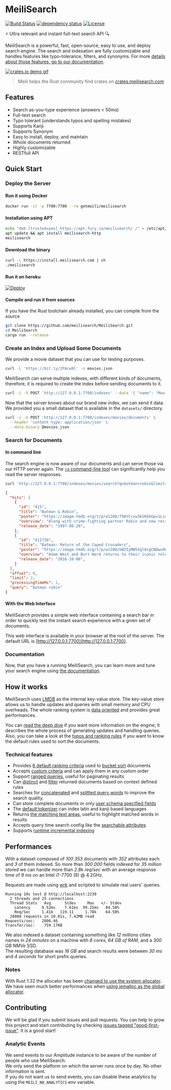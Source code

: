 # MeiliSearch

[![Build Status](https://github.com/meilisearch/MeiliSearch/workflows/Cargo%20test/badge.svg)](https://github.com/meilisearch/MeiliSearch/actions)
[![dependency status](https://deps.rs/repo/github/meilisearch/MeiliSearch/status.svg)](https://deps.rs/repo/github/meilisearch/MeiliSearch)
[![License](https://img.shields.io/badge/license-MIT-informational)](https://github.com/meilisearch/MeiliSearch/blob/master/LICENSE)

⚡ Ultra relevant and instant full-text search API 🔍

MeiliSearch is a powerful, fast, open-source, easy to use, and deploy search engine. The search and indexation are fully customizable and handles features like typo-tolerance, filters, and synonyms.
For more [details about those features, go to our documentation](https://docs.meilisearch.com/).

[![crates.io demo gif](misc/crates-io-demo.gif)](https://crates.meilisearch.com)
> Meili helps the Rust community find crates on [crates.meilisearch.com](https://crates.meilisearch.com)

## Features
* Search as-you-type experience (answers < 50ms)
* Full-text search
* Typo tolerant (understands typos and spelling mistakes)
* Supports Kanji
* Supports Synonym
* Easy to install, deploy, and maintain
* Whole documents returned
* Highly customizable
* RESTfull API

## Quick Start

### Deploy the Server

#### Run it using Docker

```bash
docker run -it -p 7700:7700 --rm getmeili/meilisearch
```

#### Installation using APT

```bash
echo "deb [trusted=yes] https://apt.fury.io/meilisearch/ /" > /etc/apt/sources.list.d/fury.list
apt update && apt install meilisearch-http
meilisearch
```

#### Download the binary

```bash
curl -L https://install.meilisearch.com | sh
./meilisearch
```

#### Run it on heroku

[![Deploy](https://www.herokucdn.com/deploy/button.svg)](https://heroku.com/deploy?template=https://github.com/meilisearch/MeiliSearch)

#### Compile and run it from sources

If you have the Rust toolchain already installed, you can compile from the source

```bash
git clone https://github.com/meilisearch/MeiliSearch.git
cd MeiliSearch
cargo run --release
```

### Create an Index and Upload Some Documents

We provide a movie dataset that you can use for testing purposes.

```bash
curl -L 'https://bit.ly/2PAcw9l' -o movies.json
```

MeiliSearch can serve multiple indexes, with different kinds of documents,
therefore, it is required to create the index before sending documents to it.

```bash
curl -i -X POST 'http://127.0.0.1:7700/indexes' --data '{ "name": "Movies", "uid": "movies" }'
```

Now that the server knows about our brand new index, we can send it data.
We provided you a small dataset that is available in the `datasets/` directory.

```bash
curl -i -X POST 'http://127.0.0.1:7700/indexes/movies/documents' \
  --header 'content-type: application/json' \
  --data-binary @movies.json
```

### Search for Documents

#### In command line

The search engine is now aware of our documents and can serve those via our HTTP server again.
The [`jq` command-line tool](https://stedolan.github.io/jq/) can significantly help you read the server responses.

```bash
curl 'http://127.0.0.1:7700/indexes/movies/search?q=botman+robin&limit=2' | jq
```

```json
{
  "hits": [
    {
      "id": "415",
      "title": "Batman & Robin",
      "poster": "https://image.tmdb.org/t/p/w1280/79AYCcxw3kSKbhGpx1LiqaCAbwo.jpg",
      "overview": "Along with crime-fighting partner Robin and new recruit Batgirl...",
      "release_date": "1997-06-20",
    },
    {
      "id": "411736",
      "title": "Batman: Return of the Caped Crusaders",
      "poster": "https://image.tmdb.org/t/p/w1280/GW3IyMW5Xgl0cgCN8wu96IlNpD.jpg",
      "overview": "Adam West and Burt Ward returns to their iconic roles of Batman and Robin...",
      "release_date": "2016-10-08",
    }
  ],
  "offset": 0,
  "limit": 2,
  "processingTimeMs": 1,
  "query": "botman robin"
}
```

#### With the Web Interface

MeiliSearch provides a simple web interface containing a search bar in order to quickly test the instant search experience with a given set of documents.

This web interface is available in your browser at the root of the server. The default URL is [http://127.0.0.1:7700](http://127.0.0.1:7700).

### Documentation

Now, that you have a running MeiliSearch, you can learn more and tune your search engine using [the documentation](https://docs.meilisearch.com).

## How it works

MeiliSearch uses [LMDB](https://en.wikipedia.org/wiki/Lightning_Memory-Mapped_Database) as the internal key-value store. The key-value store allows us to handle updates and queries with small memory and CPU overheads. The whole ranking system is [data oriented](https://github.com/meilisearch/MeiliSearch/issues/82) and provides great performances.

You can [read the deep dive](deep-dive.md) if you want more information on the engine; it describes the whole process of generating updates and handling queries. Also, you can take a look at the [typos and ranking rules](typos-ranking-rules.md) if you want to know the default rules used to sort the documents.

### Technical features

- Provides [6 default ranking criteria](https://github.com/meilisearch/MeiliSearch/blob/3ea5aa18a209b6973b921542d46a79e1c753c163/meilisearch-core/src/criterion/mod.rs#L106-L111) used to [bucket sort](https://en.wikipedia.org/wiki/Bucket_sort) documents
- Accepts [custom criteria](https://github.com/meilisearch/MeiliSearch/blob/3ea5aa18a209b6973b921542d46a79e1c753c163/meilisearch-core/src/criterion/mod.rs#L20-L29) and can apply them in any custom order
- Support [ranged queries](https://github.com/meilisearch/MeiliSearch/blob/3ea5aa18a209b6973b921542d46a79e1c753c163/meilisearch-core/src/query_builder.rs#L342), useful for paginating results
- Can [distinct](https://github.com/meilisearch/MeiliSearch/blob/3ea5aa18a209b6973b921542d46a79e1c753c163/meilisearch-core/src/query_builder.rs#L324-L329) and [filter](https://github.com/meilisearch/MeiliSearch/blob/3ea5aa18a209b6973b921542d46a79e1c753c163/meilisearch-core/src/query_builder.rs#L313-L318) returned documents based on context defined rules
- Searches for [concatenated](https://github.com/meilisearch/MeiliSearch/pull/164) and [splitted query words](https://github.com/meilisearch/MeiliSearch/pull/232) to improve the search quality.
- Can store complete documents or only [user schema specified fields](https://github.com/meilisearch/MeiliSearch/blob/3ea5aa18a209b6973b921542d46a79e1c753c163/datasets/movies/schema.toml)
- The [default tokenizer](https://github.com/meilisearch/MeiliSearch/blob/3ea5aa18a209b6973b921542d46a79e1c753c163/meilisearch-tokenizer/src/lib.rs) can index latin and kanji based languages
- Returns [the matching text areas](https://github.com/meilisearch/MeiliSearch/blob/3ea5aa18a209b6973b921542d46a79e1c753c163/meilisearch-types/src/lib.rs#L49-L65), useful to highlight matched words in results
- Accepts query time search config like the [searchable attributes](https://github.com/meilisearch/MeiliSearch/blob/3ea5aa18a209b6973b921542d46a79e1c753c163/meilisearch-core/src/query_builder.rs#L331-L336)
- Supports [runtime incremental indexing](https://github.com/meilisearch/MeiliSearch/blob/3ea5aa18a209b6973b921542d46a79e1c753c163/meilisearch-core/src/store/mod.rs#L143-L212)

## Performances

With a dataset composed of _100 353_ documents with _352_ attributes each and _3_ of them indexed.
So more than _300 000_ fields indexed for _35 million_ stored we can handle more than _2.8k req/sec_ with an average response time of _9 ms_ on an Intel i7-7700 (8) @ 4.2GHz.

Requests are made using [wrk](https://github.com/wg/wrk) and scripted to simulate real users' queries.

```
Running 10s test @ http://localhost:2230
  2 threads and 25 connections
  Thread Stats   Avg      Stdev     Max   +/- Stdev
    Latency     9.52ms    7.61ms  99.25ms   84.58%
    Req/Sec     1.41k   119.11     1.78k    64.50%
  28080 requests in 10.01s, 7.42MB read
Requests/sec:   2806.46
Transfer/sec:    759.17KB
```

We also indexed a dataset containing something like _12 millions_ cities names in _24 minutes_ on a machine with _8 cores_, _64 GB of RAM_, and a _300 GB NMVe_ SSD.<br/>
The resulting database was _16 GB_ and search results were between _30 ms_ and _4 seconds_ for short prefix queries.

### Notes

With Rust 1.32 the allocator has been [changed to use the system allocator](https://blog.rust-lang.org/2019/01/17/Rust-1.32.0.html#jemalloc-is-removed-by-default).
We have seen much better performances when [using jemalloc as the global allocator](https://github.com/alexcrichton/jemallocator#documentation).

## Contributing

We will be glad if you submit issues and pull requests. You can help to grow this project and start contributing by checking [issues tagged "good-first-issue"](https://github.com/meilisearch/MeiliSearch/issues?q=is%3Aissue+is%3Aopen+label%3A%22good+first+issue%22). It is a good start!

### Analytic Events

We send events to our Amplitude instance to be aware of the number of people who use MeiliSearch.<br/>
We only send the platform on which the server runs once by day. No other information is sent.<br/>
If you do not want us to send events, you can disable these analytics by using the `MEILI_NO_ANALYTICS` env variable.
